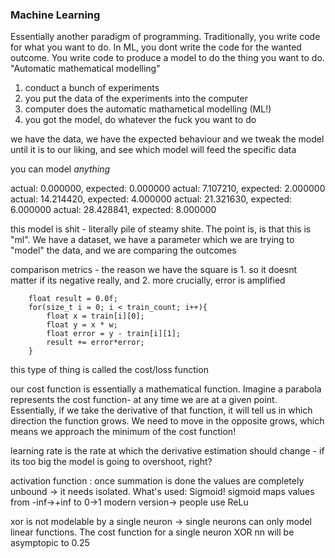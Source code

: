 ### Machine Learning
Essentially another paradigm of programming. Traditionally, you write code for what you want to do. In ML, you dont write the code for the wanted outcome. You write code to produce a model to do the thing you want to do. "Automatic mathematical modelling" 

1. conduct a bunch of experiments
2. you put the data of the experiments into the computer
3. computer does the automatic mathametical modelling (ML!)
4. you got the model, do whatever the fuck you want to do

we have the data, we have the expected behaviour and we tweak the model until it is to our liking, and see which model will feed the specific data

you can model _anything_
 

actual: 0.000000, expected: 0.000000
actual: 7.107210, expected: 2.000000
actual: 14.214420, expected: 4.000000
actual: 21.321630, expected: 6.000000
actual: 28.428841, expected: 8.000000

this model is shit - literally pile of steamy shite. The point is, is that this is "ml". We have a dataset, we have a parameter which we are trying to "model" the data, and we are comparing the outcomes

comparison metrics - the reason we have the square is 1. so it doesnt matter if its negative really, and 2. more crucially, error is amplified

```
    float result = 0.0f;
    for(size_t i = 0; i < train_count; i++){
        float x = train[i][0];
        float y = x * w;
        float error = y - train[i][1];
        result += error*error;
    }

```

this type of thing is called the cost/loss function

our cost function is essentially a mathematical function. 
Imagine a parabola represents the cost function- at any time we are at a given point. Essentially, if we take the derivative of that function, it will tell us in which direction the function grows. We need to move in the opposite grows, which means we approach the minimum of the cost function!


learning rate is the rate at which the derivative estimation should change - if its too big the model is going to overshoot, right?

activation function : once summation is done the values are completely unbound -> it needs isolated. What's used: Sigmoid!
sigmoid maps values from -inf->+inf to 0->1
modern version-> people use ReLu

xor is not modelable by a single neuron -> single neurons can only model linear functions. The cost function for a single neuron XOR nn will be asymptopic to 0.25